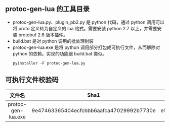 ## protoc-gen-lua 的工具目录
* protoc-gen-lua.py、plugin_pb2.py 是 python 代码，通过 python 调用可以将 proto 定义转为自定义的 lua 格式。需要安装 python 2.7 以上，并需要安装 protobuf 2.6 版本插件。
* build.bat 是对 python 调用的批处理封装
* protoc-gen-lua.exe 是将 python 调用部分打包成可执行文件，从而解除对 python 的依赖。实现的功能跟 build.bat 类似。
	```
	pyinstaller -F protoc-gen-lua.py
	```

## 可执行文件校验码
| 文件名 | Sha1 | MD5 |
|:--:|:--:|:--:|
| protoc-gen-lua.exe | 9e47463365404ecfcbbb6aafca47029992b7730e | e5f0573421cd0aa571aaf82b529f6370 |